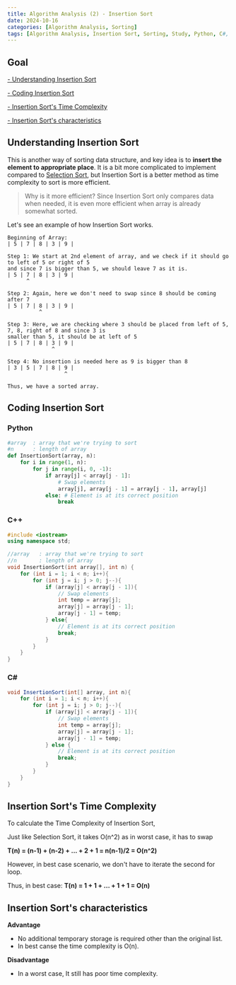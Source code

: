 ```yaml
---
title: Algorithm Analysis (2) - Insertion Sort
date: 2024-10-16
categories: [Algorithm Analysis, Sorting]
tags: [Algorithm Analysis, Insertion Sort, Sorting, Study, Python, C#, C++]
---
```


## Goal
[- Understanding Insertion Sort](#understanding-insertion-sort)

[- Coding Insertion Sort](#coding-insertion-sort)

[- Insertion Sort's Time Complexity](#insertion-sorts-time-complexity)

[- Insertion Sort's characteristics](#insertion-sorts-characteristics)

## Understanding Insertion Sort

This is another way of sorting data structure, and key idea is to **insert the element to appropriate place**. It is a bit more complicated to implement compared to [Selection Sort](https://hyeonukim.github.io/devblog/posts/Selection-Sort/), but Insertion Sort is a better method as time complexity to sort is more efficient.

>Why is it more efficient? Since Insertion Sort only compares data when needed, it is even more efficient when array is already somewhat sorted.

Let's see an example of how Insertion Sort works.

    Beginning of Array:
    | 5 | 7 | 8 | 3 | 9 |

    Step 1: We start at 2nd element of array, and we check if it should go to left of 5 or right of 5
    and since 7 is bigger than 5, we should leave 7 as it is.
    | 5 | 7 | 8 | 3 | 9 |
          ^

    Step 2: Again, here we don't need to swap since 8 should be coming after 7
    | 5 | 7 | 8 | 3 | 9 |
              ^

    Step 3: Here, we are checking where 3 should be placed from left of 5, 7, 8, right of 8 and since 3 is
    smaller than 5, it should be at left of 5
    | 5 | 7 | 8 | 3 | 9 |
                  ^

    Step 4: No insertion is needed here as 9 is bigger than 8
    | 3 | 5 | 7 | 8 | 9 |
                      ^
    
    Thus, we have a sorted array.


## Coding Insertion Sort

### Python
```python
#array  : array that we're trying to sort
#n      : length of array
def InsertionSort(array, n):
    for i in range(1, n):
        for j in range(i, 0, -1):
            if array[j] < array[j - 1]:
                # Swap elements
                array[j], array[j - 1] = array[j - 1], array[j]
            else: # Element is at its correct position
                break
```

### C++
```c++
#include <iostream>
using namespace std;

//array   : array that we're trying to sort
//n       : length of array
void InsertionSort(int array[], int n) {
    for (int i = 1; i < n; i++){
        for (int j = i; j > 0; j--){
            if (array[j] < array[j - 1]){
                // Swap elements
                int temp = array[j];
                array[j] = array[j - 1];
                array[j - 1] = temp;
            } else{
                // Element is at its correct position
                break;
            }
        }
    }
}
```

### C#
```c#
void InsertionSort(int[] array, int n){
    for (int i = 1; i < n; i++){
        for (int j = i; j > 0; j--){
            if (array[j] < array[j - 1]){
                // Swap elements
                int temp = array[j];
                array[j] = array[j - 1];
                array[j - 1] = temp;
            } else {
                // Element is at its correct position
                break;
            }
        }
    }
}
```

## Insertion Sort's Time Complexity

To calculate the Time Complexity of Insertion Sort,

Just like Selection Sort, it takes O(n^2) as in worst case, it has to swap 

**T(n) = (n-1) + (n-2) + ... + 2 + 1 = n(n-1)/2 = O(n^2)**

However, in best case scenario, we don't have to iterate the second for loop. 

Thus, in best case: **T(n) = 1 + 1 + ... + 1 + 1 = O(n)**

## Insertion Sort's characteristics

**Advantage**  
- No additional temporary storage is required other than the original list.
- In best canse the time complexity is O(n).

**Disadvantage**  
- In a worst case, It still has poor time complexity.